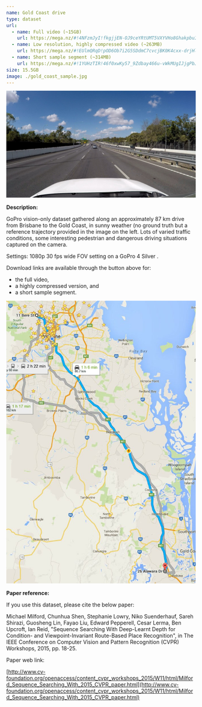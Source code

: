 ```yaml
---
name: Gold Coast drive
type: dataset
url:
  - name: Full video (~15GB)
    url: https://mega.nz/#!4NFzmJyI!fkgjjEN-OJ9ceYRtUMT5VXYVHo8GhakpbuIs-Ih5FjE
  - name: Low resolution, highly compressed video (~263MB)
    url: https://mega.nz/#!EUlmQRqD!pOD6Ob7i2G5SDdmC7cvcjBK0K4cxx-drjHlFqWhBMgo
  - name: Short sample segment (~314MB)
    url: https://mega.nz/#!1YUHzTIR!46f0xwKy57_9Zdbay466u-vWkMUgIJjgPbJW5lqLjyQ
size: 15.5GB
image: ./gold_coast_sample.jpg
---
```


![Gold Coast drive sample](./gold_coast_sample.jpg)

**Description:**

GoPro vision-only dataset gathered along an approximately 87 km drive from Brisbane to the Gold Coast, in sunny weather (no ground truth but a reference trajectory provided in the image on the left. Lots of varied traffic conditions, some interesting pedestrian and dangerous driving situations captured on the camera.

Settings: 1080p 30 fps wide FOV setting on a GoPro 4 Silver .

Download links are available through the button above for:

- the full video,
- a highly compressed version, and
- a short sample segment.

<p align="center"><img src="./gold_coast_map.jpg" alt="Gold Coast drive map"/></p>

**Paper reference:**

If you use this dataset, please cite the below paper:

Michael Milford, Chunhua Shen, Stephanie Lowry, Niko Suenderhauf, Sareh Shirazi, Guosheng Lin, Fayao Liu, Edward Pepperell, Cesar Lerma, Ben Upcroft, Ian Reid, "Sequence Searching With Deep-Learnt Depth for Condition- and Viewpoint-Invariant Route-Based Place Recognition", in The IEEE Conference on Computer Vision and Pattern Recognition (CVPR) Workshops, 2015, pp. 18-25.

Paper web link:

[http://www.cv-foundation.org/openaccess/content_cvpr_workshops_2015/W11/html/Milford_Sequence_Searching_With_2015_CVPR_paper.html](http://www.cv-foundation.org/openaccess/content_cvpr_workshops_2015/W11/html/Milford_Sequence_Searching_With_2015_CVPR_paper.html)
